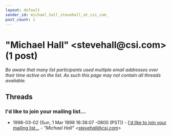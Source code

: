 ```yaml
---
layout: default
sender_id: michael_hall_stevehall_at_csi_com_
post_count: 1
---
```


# "Michael Hall" <stevehall<span>@</span>csi.com> (1 post)

_Be aware that many list participants used multiple email addresses over their time active on the list. As such this page may not contain all threads available._

## Threads

### I'd like to join your mailing list...
+ 1998-03-02 (Sun, 1 Mar 1998 16:38:07 -0800 (PST)) - [I'd like to join your mailing list...](/archive/1998/03/fec75a4e2a824ce4b155218aa4c0b16efa166316a1dc08efc958bebe962b1d10) - _"Michael Hall" \<stevehall@csi.com\>_

